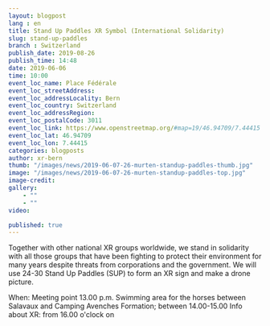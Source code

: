 ```yaml
---
layout: blogpost
lang : en
title: Stand Up Paddles XR Symbol (International Solidarity)
slug: stand-up-paddles
branch : Switzerland
publish_date: 2019-08-26
publish_time: 14:48
date: 2019-06-06
time: 10:00
event_loc_name: Place Fédérale
event_loc_streetAddress: 
event_loc_addressLocality: Bern
event_loc_country: Switzerland
event_loc_addressRegion: 
event_loc_postalCode: 3011
event_loc_link: https://www.openstreetmap.org/#map=19/46.94709/7.44415
event_loc_lat: 46.94709
event_loc_lon: 7.44415
categories: blogposts
author: xr-bern
thumb: "/images/news/2019-06-07-26-murten-standup-paddles-thumb.jpg"
image: "/images/news/2019-06-07-26-murten-standup-paddles-top.jpg"
image-credit:
gallery:
    - ""
    - ""
video: 

published: true
---
```


Together with other national XR groups worldwide, we stand in solidarity with all those groups that have been fighting to protect their environment for many years despite threats from corporations and the government.
We will use 24-30 Stand Up Paddles (SUP) to form an XR sign and make a drone picture.

When: Meeting point 13.00 p.m. Swimming area for the horses between Salavaux and Camping Avenches
Formation; between 14.00-15.00
Info about XR: from 16.00 o'clock on

 
